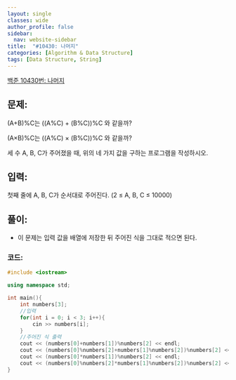 ```yaml
---
layout: single
classes: wide
author_profile: false
sidebar:
  nav: website-sidebar
title:  "#10430: 나머지"
categories: [Algorithm & Data Structure]
tags: [Data Structure, String]
---
```


[백준 10430번: 나머지](https://www.acmicpc.net/problem/10430)

## 문제:

(A+B)%C는 ((A%C) + (B%C))%C 와 같을까?

(A×B)%C는 ((A%C) × (B%C))%C 와 같을까?

세 수 A, B, C가 주어졌을 때, 위의 네 가지 값을 구하는 프로그램을 작성하시오.

## 입력:

첫째 줄에 A, B, C가 순서대로 주어진다. (2 ≤ A, B, C ≤ 10000)

## 풀이:

- 이 문제는 입력 값을 배열에 저장한 뒤 주어진 식을 그대로 적으면 된다.

### 코드:

```cpp
#include <iostream>

using namespace std;

int main(){
	int numbers[3];
	//입력
	for(int i = 0; i < 3; i++){
		cin >> numbers[i];
	}
	//주어진 식 출력
	cout << (numbers[0]+numbers[1])%numbers[2] << endl;
	cout << (numbers[0]%numbers[2]+numbers[1]%numbers[2])%numbers[2] << endl;
	cout << (numbers[0]*numbers[1])%numbers[2] << endl;
	cout << (numbers[0]%numbers[2]*numbers[1]%numbers[2])%numbers[2] << endl;
}
```
